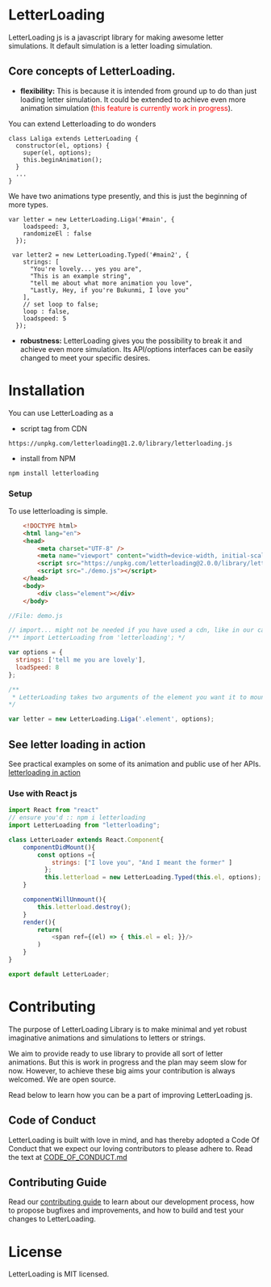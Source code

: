# LetterLoading

LetterLoading js is a javascript library for making awesome letter simulations. It default simulation is a letter loading simulation.

## Core concepts of LetterLoading.

- **flexibility:**
This is because it is intended from ground up to do than just loading letter simulation. It could be extended to achieve even more animation simulation (<span style="color: red">this feature is currently work in progress</span>).

You can extend Letterloading to do wonders

```shell 
class Laliga extends LetterLoading {
  constructor(el, options) {
    super(el, options);
    this.beginAnimation();
  } 
  ...
}
```

We have two animations type presently, and this is just the beginning of more types.

```shell
var letter = new LetterLoading.Liga('#main', {
    loadspeed: 3,
    randomizeEl : false
  });
```

```shell
 var letter2 = new LetterLoading.Typed('#main2', {
    strings: [
      "You're lovely... yes you are",
      "This is an example string",
      "tell me about what more animation you love",
      "Lastly, Hey, if you're Bukunmi, I love you"
    ],
    // set loop to false;
    loop : false,
    loadspeed: 5
  });
```

- **robustness:**
LetterLoading gives you the possibility to break it and achieve even more simulation. Its API/options interfaces can be easily changed to meet your specific desires. 

# Installation

You can use LetterLoading as a 
- script tag from CDN
```
https://unpkg.com/letterloading@1.2.0/library/letterloading.js
```

- install from NPM

```
npm install letterloading
```

### Setup

To use letterloading is simple.

```html
    <!DOCTYPE html>
    <html lang="en">
    <head>
        <meta charset="UTF-8" />
        <meta name="viewport" content="width=device-width, initial-scale=1.0" />
        <script src="https://unpkg.com/letterloading@2.0.0/library/letterloading.js" type="text/javascript"></script>
        <script src="./demo.js"></script>
    </head>
    <body>
        <div class="element"></div>
    </body>
```

```javascript
//File: demo.js

// import... might not be needed if you have used a cdn, like in our case
/** import LetterLoading from 'letterloading'; */

var options = {
  strings: ['tell me you are lovely'],
  loadSpeed: 8
};

/**
 * LetterLoading takes two arguments of the element you want it to mount, and the necessary api objects in form of options
*/

var letter = new LetterLoading.Liga('.element', options);
```

## See letter loading in action
See practical examples on some of its animation and public use of her APIs.
[letterloading in action](https://kelvinsekx.github.io/letterloading/)

### Use with React js

```javascript
import React from "react"
// ensure you'd :: npm i letterloading
import LetterLoading from "letterloading";

class LetterLoader extends React.Component{
    componentDidMount(){
        const options ={
            strings: ["I love you", "And I meant the former" ]
          };
          this.letterload = new LetterLoading.Typed(this.el, options);
    }

    componentWillUnmount(){
        this.letterload.destroy();
    }
    render(){
        return(
            <span ref={(el) => { this.el = el; }}/>
        )
    }
}

export default LetterLoader;
```


# Contributing

The purpose of LetterLoading Library is to make minimal and yet robust imaginative animations and simulations to letters or strings. 

We aim to provide ready to use library to provide all sort of letter animations. But this is work in progress and the plan may seem slow for now. However, to achieve these big aims your contribution is always welcomed. We are open source.

Read below to learn how you can be a part of improving LetterLoading js.

## Code of Conduct

LetterLoading is built with love in mind, and has thereby adopted a Code Of Conduct that we expect our loving contributors to please adhere to. Read the text at [CODE_OF_CONDUCT.md](./CODE_OF_CONDUCT.md)

## Contributing Guide

Read our [contributing guide](/.github/CONTRIBUTING.md) to learn about our development process, how to propose bugfixes and improvements, and how to build and test your changes to LetterLoading.

# License

LetterLoading is MIT licensed.
